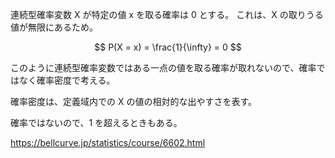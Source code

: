 連続型確率変数 X が特定の値 x を取る確率は 0 とする。
これは、X の取りうる値が無限にあるため。

$$
P(X = x) = \frac{1}{\infty} = 0
$$

このように連続型確率変数ではある一点の値を取る確率が取れないので、確率ではなく確率密度で考える。

確率密度は、定義域内での X の値の相対的な出やすさを表す。

確率ではないので、1 を超えるときもある。

https://bellcurve.jp/statistics/course/6602.html
